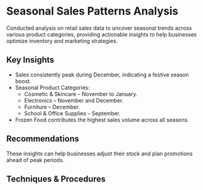 # Seasonal Sales Patterns Analysis
Conducted analysis on retail sales data to uncover seasonal trends across various product categories, providing actionable insights to help businesses optimize inventory and marketing strategies.

## Key Insights
- Sales consistently peak during December, indicating a festive season boost.
- Seasonal Product Categories:
  * Cosmetic & Skincare – November to January.
  * Electronics – November and December.
  * Furniture – December.
  * School & Office Supplies – September.
- Frozen Food contributes the highest sales volume across all seasons.

## Recommendations
These insights can help businesses adjust their stock and plan promotions ahead of peak periods.

## Techniques & Procedures
